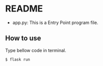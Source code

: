 # README
- app.py: This is a Entry Point program file.

## How to use
Type bellow code in terminal.
```shell
$ flask run
```